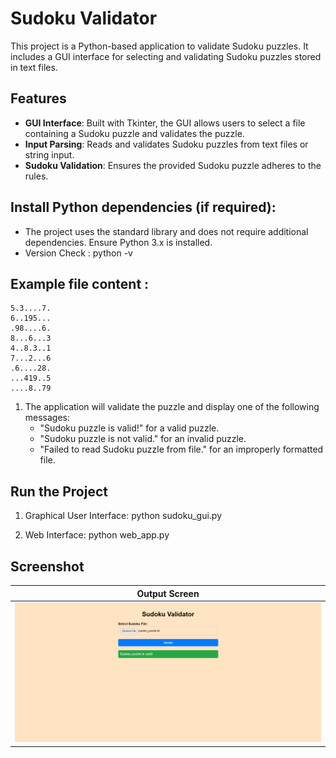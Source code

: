 # Sudoku Validator

This project is a Python-based application to validate Sudoku puzzles. It includes a GUI interface for selecting and validating Sudoku puzzles stored in text files.

## Features
- **GUI Interface**: Built with Tkinter, the GUI allows users to select a file containing a Sudoku puzzle and validates the puzzle.
- **Input Parsing**: Reads and validates Sudoku puzzles from text files or string input.
- **Sudoku Validation**: Ensures the provided Sudoku puzzle adheres to the rules.

## Install Python dependencies (if required):
- The project uses the standard library and does not require additional dependencies. Ensure Python 3.x is installed.
- Version Check : python -v

## Example file content :
    5.3....7.
    6..195...
    .98....6.
    8...6...3
    4..8.3..1
    7...2...6
    .6....28.
    ...419..5
    ....8..79
1. The application will validate the puzzle and display one of the following messages:
    - "Sudoku puzzle is valid!" for a valid puzzle.
    - "Sudoku puzzle is not valid." for an invalid puzzle.
    - "Failed to read Sudoku puzzle from file." for an improperly formatted file.

## Run the Project

1. Graphical User Interface: python sudoku_gui.py

2. Web Interface: python web_app.py

## **Screenshot**

| Output Screen                |
|---------------------------- |
| ![Output Screen](Sudoku_Output.png) |

